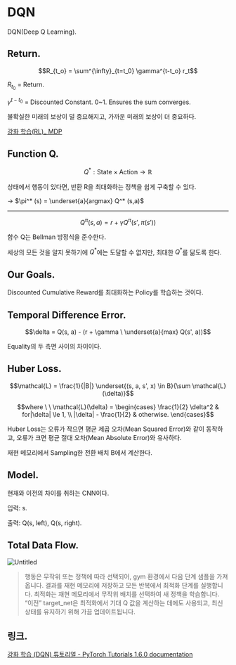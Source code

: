 # DQN

DQN(Deep Q Learning).

## Return.

$$R_{t_o} = \sum^{\infty}_{t=t_0} \gamma^{t-t_o} r_t$$

$R_{t_0}$ = Return.

$\gamma^{t-t_0}$ = Discounted Constant. 0~1. Ensures the sum converges.

불확실한 미래의 보상이 덜 중요해지고, 가까운 미래의 보상이 더 중요하다.

[강화 학습(RL)_ MDP](https://brunch.co.kr/@minkh/3)

## Function Q.

$$Q^* : \text{State} \times \text{Action} → \mathbb{R}$$

상태에서 행동이 있다면, 반환 R을 최대화하는 정책을 쉽게 구축할 수 있다.

→ $\pi^* (s) = \underset{a}{argmax} Q^* (s,a)$

---

$$Q^{\pi}(s, a) = r + \gamma Q^{\pi} (s', \pi(s'))$$

함수 Q는 Bellman 방정식을 준수한다.

세상의 모든 것을 알지 못하기에 $Q^*$에는 도달할 수 없지만, 최대한 $Q^*$를 닮도록 한다.

## Our Goals.

Discounted Cumulative Reward를 최대화하는 Policy를 학습하는 것이다.

## Temporal Difference Error.

$$\delta = Q(s, a) - (r + \gamma \ \underset{a}{max} Q(s', a))$$

Equality의 두 측면 사이의 차이이다.

## Huber Loss.

$$\mathcal{L} = \frac{1}{|B|} \underset{(s, a, s', x) \in B}{\sum \mathcal{L}(\delta)}$$

$$where \ \ \mathcal{L}(\delta) = \begin{cases} \frac{1}{2} \delta^2 & for|\delta| \le 1, \\ |\delta| - \frac{1}{2} & otherwise.
\end{cases}$$

Huber Loss는 오류가 작으면 평균 제곱 오차(Mean Squared Error)와 같이 동작하고, 오류가 크면 평균 절대 오차(Mean Absolute Error)와 유사하다.

재현 메모리에서 Sampling한 전환 배치 B에서 계산한다.

## Model.

현재와 이전의 차이를 취하는 CNN이다.

입력: s.

출력: Q(s, left), Q(s, right).

## Total Data Flow.

![Untitled](https://user-images.githubusercontent.com/66259854/110951345-4e74cb00-8388-11eb-841e-f331e7c237fb.png)

> 행동은 무작위 또는 정책에 따라 선택되어, gym 환경에서 다음 단계 샘플을 가져옵니다. 결과를 재현 메모리에 저장하고 모든 반복에서 최적화 단계를 실행합니다. 최적화는 재현 메모리에서 무작위 배치를 선택하여 새 정책을 학습합니다. “이전” target_net은 최적화에서 기대 Q 값을 계산하는 데에도 사용되고, 최신 상태를 유지하기 위해 가끔 업데이트됩니다.

## 링크.

[강화 학습 (DQN) 튜토리얼 - PyTorch Tutorials 1.6.0 documentation](https://tutorials.pytorch.kr/intermediate/reinforcement_q_learning.html)